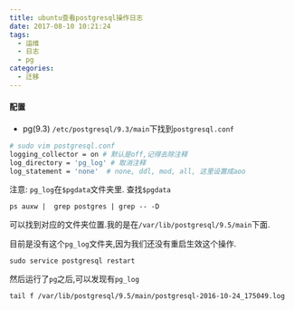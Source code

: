 ```yaml
---
title: ubuntu查看postgresql操作日志
date: 2017-08-10 10:21:24
tags:
  - 运维
  - 日志
  - pg
categories:
  - 迁移
---
```


#### 配置
- pg(9.3)
`/etc/postgresql/9.3/main`下找到`postgresql.conf`

```bash
# sudo vim postgresql.conf
logging_collector = on # 默认是off,记得去除注释
log_directory = 'pg_log' # 取消注释
log_statement = 'none'	# none, ddl, mod, all, 这里设置成aoo
```
注意: `pg_log`在`$pgdata`文件夹里.
查找`$pgdata`
```shell
ps auxw |  grep postgres | grep -- -D
```
可以找到对应的文件夹位置.我的是在`/var/lib/postgresql/9.5/main`下面.

目前是没有这个`pg_log`文件夹,因为我们还没有重启生效这个操作.

```shell
sudo service postgresql restart
```

然后运行了`pg`之后,可以发现有`pg_log`
```shell
tail f /var/lib/postgresql/9.5/main/postgresql-2016-10-24_175049.log
```
